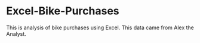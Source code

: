 # Excel-Bike-Purchases
This is analysis of bike purchases using Excel. This data came from Alex the Analyst.
